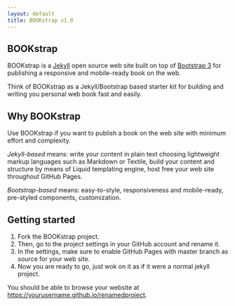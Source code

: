```yaml
---
layout: default
title: BOOKstrap v1.0
---
```

<a id="Intro" class="anchor"/>

## BOOKstrap

BOOKstrap is a [Jekyll](jekyllrb.com) open source web site built on top of [Bootstrap 3](https://getbootstrap.com/) for publishing a responsive and mobile-ready book on the web.

Think of BOOKstrap as a Jekyll/Bootstrap based starter kit for building and writing you personal web book fast and easily.

<div class="line"></div>

<a id="Why" class="anchor"/>

## Why BOOKstrap

Use BOOKstrap if you want to publish a book on the web site with minimum effort and complexity.

_Jekyll-based_ means: write your content in plain text choosing lightweight markup languages such as Markdown or Textile, build your content and structure by means of Liquid templating engine, host free your web site throughout GitHub Pages.

_Bootstrap-based_ means: easy-to-style, responsiveness and mobile-ready, pre-styled components, customization.

<div class="line"></div>

<a id="Start" class="anchor"/>

## Getting started 

1. Fork the BOOKstrap project.
2. Then, go to the project settings in your GitHub account and rename it.
3. In the settings, make sure to enable GitHub Pages with master branch as source for your web site.
4. Now you are ready to go, just wok on it as if it were a normal jekyll project.

You should be able to browse your website at https://yourusername.github.io/renamedproject.
